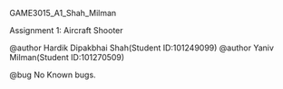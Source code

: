 GAME3015_A1_Shah_Milman

Assignment 1: Aircraft Shooter 

@author Hardik Dipakbhai Shah(Student ID:101249099) 
@author Yaniv Milman(Student ID:101270509)

@bug No Known bugs.